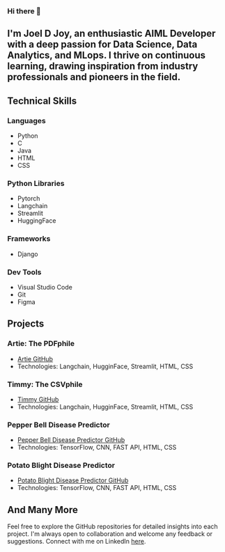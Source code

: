 ### Hi there 👋

## I'm Joel D Joy, an enthusiastic AIML Developer with a deep passion for Data Science, Data Analytics, and MLops. I thrive on continuous learning, drawing inspiration from industry professionals and pioneers in the field.

## Technical Skills

### Languages
- Python
- C
- Java
- HTML
- CSS

### Python Libraries
- Pytorch
- Langchain
- Streamlit
- HuggingFace

### Frameworks
- Django

### Dev Tools
- Visual Studio Code
- Git
- Figma

## Projects

### Artie: The PDFphile
- [Artie GitHub](https://github.com/JoelDJ2002/Artie_the_PDFphile)
- Technologies: Langchain, HugginFace, Streamlit, HTML, CSS

### Timmy: The CSVphile
- [Timmy GitHub](https://github.com/JoelDJ2002/Timmy_the_CSVphile)
- Technologies: Langchain, HugginFace, Streamlit, HTML, CSS

### Pepper Bell Disease Predictor
- [Pepper Bell Disease Predictor GitHub](https://github.com/JoelDJ2002/Bell-Pepper-Disease-Classifier)
- Technologies: TensorFlow, CNN, FAST API, HTML, CSS

### Potato Blight Disease Predictor
- [Potato Blight Disease Predictor GitHub](https://github.com/JoelDJ2002/Potato-Blight-Disease-Predictor)
- Technologies: TensorFlow, CNN, FAST API, HTML, CSS

## And Many More
Feel free to explore the GitHub repositories for detailed insights into each project. I'm always open to collaboration and welcome any feedback or suggestions. Connect with me on LinkedIn [here](https://www.linkedin.com/in/joel-d-joy/).
